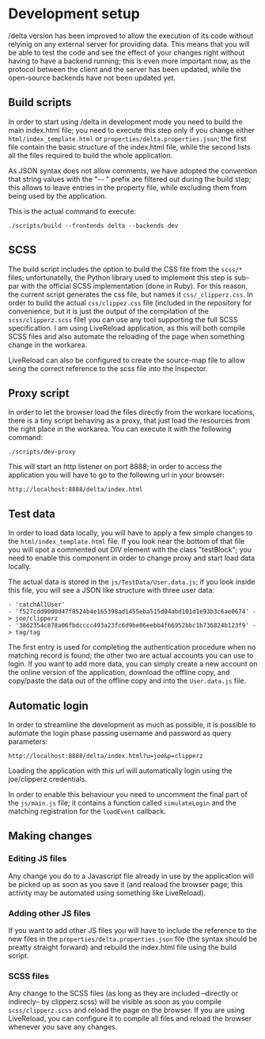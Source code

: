 # Development setup

/delta version has been improved to allow the execution of its code without relyinig on any external server for providing data.
This means that you will be able to test the code and see the effect of your changes right without having to have a backend running; this is even more important now, as the protocol between the client and the server has been updated, while the open-source backends have not been updated yet.

## Build scripts

In order to start using /delta in development mode you need to build the main index.html file; you need to execute this step only if you change either `html/index_template.html` or `properties/delta.properties.json`; the first file contain the basic structure of the index.html file, while the second lists all the files required to build the whole application.

As JSON syntax does not allow comments, we have adopted the convention that string values with the "-- " prefix are filtered out during the build step; this allows to leave entries in the property file, while excluding them from being used by the application.

This is the actual command to execute:

	./scripts/build --frontends delta --backends dev


## SCSS

The build script includes the option to build the CSS file from the `scss/*` files; unfortunatelly, the Python library used to implement this step is sub-par with the official SCSS implementation (done in Ruby).
For this reason, the current script generates the css file, but names it `css/_clipperz.css`.
In order to build the actual `css/clippez.css` file (included in the repository for convenience, but it is just the output of the compilation of the `scss/clipperz.scss` file) you can use any tool supporting the full SCSS specification.
I am using LiveReload application, as this will both compile SCSS files and also automate the reloading of the page when something change in the workarea.

LiveReload can also be configured to create the source-map file to allow seing the correct reference to the scss file into the Inspector.


## Proxy script

In order to let the browser load the files directly from the workare locations, there is a tiny script behaving as a proxy, that just load the resources from the right place in the workarea.
You can execute it with the following command:

	./scripts/dev-proxy
	
This will start an http listener on port 8888; in order to access the application you will have to go to the following url in your browser:

	http://localhost:8888/delta/index.html


## Test data

In order to load data locally, you will have to apply a few simple changes to the `html/index_template.html` file.
If you look near the bottom of that file you will spot a commented out DIV element with the class "testBlock"; you need to enable this component in order to change proxy and start load data locally.

The actual data is stored in the `js/TestData/User.data.js`; if you look inside this file, you will see a JSON like structure with three user data:

    - 'catchAllUser'
	- 'f527cdd90d0d47f8524b4e165398ad1455eba515d04abd101d1e93b3c6ae0674' -> joe/clipperz
	- '38d2354c878a06fbdcccc493a23fc6d9be06eebb4f66952bbc1b736824b123f9' -> tag/tag


The first entry is used for completing the authentication procedure when no matching record is found; the other two are actual accounts you can use to login. If you want to add more data, you can simply create a new account on the online version of the application, download the offline copy, and copy/paste the data out of the offline copy and into the `User.data.js` file.


## Automatic login

In order to streamline the development as much as possible, it is possible to automate the login phase passing username and password as query parameters:

	http://localhost:8888/delta/index.html?u=joe&p=clipperz
	
Loading the application with this url will automatically login using the joe/clipperz credentials.

In order to enable this behaviour you need to uncomment the final part of the `js/main.js` file; it contains a function called `simulateLogin` and the matching registration for the `loadEvent` callback.


## Making changes

### Editing JS files

Any change you do to a Javascript file already in use by the application will be picked up as soon as you save it (and reaload the browser page; this activity may be automated using something like LiveReload).

### Adding other JS files

If you want to add other JS files you will have to include the reference to the new files in the `properties/delta.properties.json` file (the syntax should be preatty straight forward) and rebuild the index.html file using the build script.

### SCSS files

Any change to the SCSS files (as long as they are included –directly or indirecly– by clipperz.scss) will be visible as soon as you compile `scss/clipperz.scss` and reload the page on the browser. If you are using LiveReload, you can configure it to compile all files and reload the browser whenever you save any changes.

